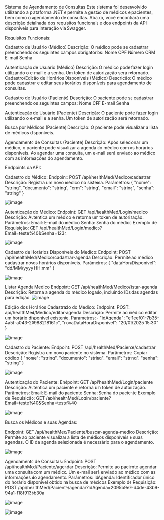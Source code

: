 Sistema de Agendamento de Consultas
Este sistema foi desenvolvido utilizando a plataforma .NET e permite a gestão de médicos e pacientes, bem como o agendamento de consultas. Abaixo, você encontrará uma descrição detalhada dos requisitos funcionais e dos endpoints da API disponíveis para interação via Swagger.

Requisitos Funcionais:

Cadastro de Usuário (Médico)
Descrição: O médico pode se cadastrar preenchendo os seguintes campos obrigatórios:
Nome
CPF
Número CRM
E-mail
Senha

Autenticação de Usuário (Médico)
Descrição: O médico pode fazer login utilizando o e-mail e a senha. Um token de autorização será retornado.
Cadastro/Edição de Horários Disponíveis (Médico)
Descrição: O médico pode cadastrar e editar seus horários disponíveis para agendamento de consultas.

Cadastro de Usuário (Paciente)
Descrição: O paciente pode se cadastrar preenchendo os seguintes campos:
Nome
CPF
E-mail
Senha

Autenticação de Usuário (Paciente)
Descrição: O paciente pode fazer login utilizando o e-mail e a senha. Um token de autorização será retornado.

Busca por Médicos (Paciente)
Descrição: O paciente pode visualizar a lista de médicos disponíveis.

Agendamento de Consultas (Paciente)
Descrição: Após selecionar um médico, o paciente pode visualizar a agenda do médico com os horários disponíveis. Ao agendar uma consulta, um e-mail será enviado ao médico com as informações do agendamento.


Endpoints da API:

Cadastro do Médico:
Endpoint: POST /api/healthMed/Medico/cadastrar
Descrição: Registra um novo médico no sistema.
Parâmetros:
{
  "nome": "string",
  "documento": "string",
  "crm": "string",
  "email": "string",
  "senha": "string"
}

![image](https://github.com/user-attachments/assets/c527619a-4cac-4747-b40e-a29d44fd5f56)

Autenticação do Médico:
Endpoint: GET /api/healthMed/Login/medico
Descrição: Autentica um médico e retorna um token de autorização.
Parâmetros:
Email: E-mail do médico
Senha: Senha do médico
Exemplo de Requisição:
GET /api/healthMed/Login/medico?Email=teste%40&Senha=1234

![image](https://github.com/user-attachments/assets/25443665-a656-4e7d-83c5-29d309d64699)

Cadastro de Horários Disponíveis do Medico:
Endpoint: POST /api/healthMed/Medico/cadastrar-agenda
Descrição: Permite ao médico cadastrar novos horários disponíveis.
Parâmetros:
{
  "dataHoraDisponivel": "dd/MM/yyyy HH:mm"
}

![image](https://github.com/user-attachments/assets/33c0d215-1ad2-431e-882f-c4f5dde7dc4b)

Listar Agenda Medico
Endpoint: GET /api/healthMed/Medico/listar-agenda
Descrição: Retorna a agenda do médico logado, incluindo IDs das agendas para edição.
![image](https://github.com/user-attachments/assets/17339bd9-aa36-4621-9eaa-48641212a81f)

Edição dos Horários Cadastrado do Medico:
Endpoint: POST: api/healthMed/Medico/editar-agenda
Descrição: Permite ao médico editar um horário disponível existente.
Parametros: 
{
"idAgenda": "ef1eef01-7b35-4a5f-a043-20988218161c",
"novaDataHoraDisponivel": "20/01/2025 15:30"
}

![image](https://github.com/user-attachments/assets/c211b6d2-2bda-41f6-a64a-b914812621d4)

Cadastro do Paciente:
Endpoint: POST /api/healthMed/Paciente/cadastrar
Descrição: Registra um novo paciente no sistema.
Parâmetros:
Copiar código
{
  "nome": "string",
  "documento": "string",
  "email": "string",
  "senha": "string"
}



![image](https://github.com/user-attachments/assets/4c8ca25c-c5a2-46c5-8312-993cb9af7608)

Autenticação do Paciente:
Endpoint: GET /api/healthMed/Login/paciente
Descrição: Autentica um paciente e retorna um token de autorização.
Parâmetros:
Email: E-mail do paciente
Senha: Senha do paciente
Exemplo de Requisição:
GET /api/healthMed/Login/paciente?Email=teste%40&Senha=teste%40

![image](https://github.com/user-attachments/assets/03a392e0-8755-432e-8d69-f499ee4c2625)

Busca os Médicos e suas Agendas:

Endpoint: GET /api/healthMed/Paciente/buscar-agenda-medico
Descrição: Permite ao paciente visualizar a lista de médicos disponíveis e suas agendas. O ID da agenda selecionada é necessário para o agendamento.

![image](https://github.com/user-attachments/assets/0ebe1e06-fefe-47cf-b503-927b72df2adf)

Agendamento de Consultas:
Endpoint: POST /api/healthMed/Paciente/agendar
Descrição: Permite ao paciente agendar uma consulta com um médico. Um e-mail será enviado ao médico com as informações do agendamento.
Parâmetros:
idAgenda: Identificador único do horário disponível obtido na busca de médicos
Exemplo de Requisição:
POST /api/healthMed/Paciente/agendar?idAgenda=2095b9e9-d4de-43b9-94a1-f18f913bb30a

![image](https://github.com/user-attachments/assets/1b4882ca-a6be-4259-86a8-8271bc8deeb0)


![image](https://github.com/user-attachments/assets/4cc92a04-d879-47ba-966c-de119669a69b)
